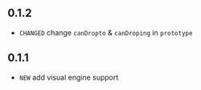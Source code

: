 ## 0.1.2

* `CHANGED` change `canDropto` & `canDroping` in `prototype`

## 0.1.1

* `NEW` add visual engine support
